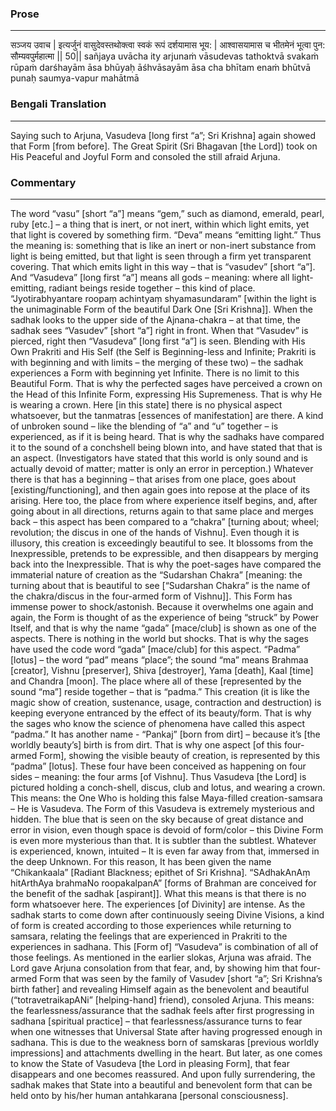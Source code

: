 ### Prose 
 --- 
सञ्जय उवाच |
इत्यर्जुनं वासुदेवस्तथोक्त्वा
स्वकं रूपं दर्शयामास भूय: |
आश्वासयामास च भीतमेनं
भूत्वा पुन: सौम्यवपुर्महात्मा || 50||
sañjaya uvācha
ity arjunaṁ vāsudevas tathoktvā
svakaṁ rūpaṁ darśhayām āsa bhūyaḥ
āśhvāsayām āsa cha bhītam enaṁ
bhūtvā punaḥ saumya-vapur mahātmā

### Bengali Translation 
 --- 
Saying such to Arjuna, Vasudeva [long first “a”; Sri Krishna] again showed that Form [from before]. The Great Spirit (Sri Bhagavan [the Lord]) took on His Peaceful and Joyful Form and consoled the still afraid Arjuna. 

### Commentary 
 --- 
The word “vasu” [short “a”] means “gem,” such as diamond, emerald, pearl, ruby [etc.] – a thing that is inert, or not inert, within which light emits, yet that light is covered by something firm. “Deva” means “emitting light.” Thus the meaning is: something that is like an inert or non-inert substance from light is being emitted, but that light is seen through a firm yet transparent covering. That which emits light in this way – that is “vasudev” [short “a”]. And “Vasudeva” [long first “a”] means all gods – meaning: where all light-emitting, radiant beings reside together – this kind of place. “Jyotirabhyantare roopaṃ achintyaṃ shyamasundaram” [within the light is the unimaginable Form of the beautiful Dark One [Sri Krishna]]. When the sadhak looks to the upper side of the Ajnana-chakra – at that time, the sadhak sees “Vasudev” [short “a”] right in front. When that “Vasudev” is pierced, right then “Vasudeva” [long first “a”] is seen. Blending with His Own Prakriti and His Self (the Self is Beginning-less and Infinite; Prakriti is with beginning and with limits – the merging of these two) – the sadhak experiences a Form with beginning yet Infinite. There is no limit to this Beautiful Form. That is why the perfected sages have perceived a crown on the Head of this Infinite Form, expressing His Supremeness. That is why He is wearing a crown. Here [in this state] there is no physical aspect whatsoever, but the tanmatras [essences of manifestation] are there. A kind of unbroken sound – like the blending of “a” and “u” together – is experienced, as if it is being heard. That is why the sadhaks have compared it to the sound of a conchshell being blown into, and have stated that that is an aspect. (Investigators have stated that this world is only sound and is actually devoid of matter; matter is only an error in perception.) Whatever there is that has a beginning – that arises from one place, goes about [existing/functioning], and then again goes into repose at the place of its arising. Here too, the place from where experience itself begins, and, after going about in all directions, returns again to that same place and merges back – this aspect has been compared to a “chakra” [turning about; wheel; revolution; the discus in one of the hands of Vishnu]. Even though it is illusory, this creation is exceedingly beautiful to see. It blossoms from the Inexpressible, pretends to be expressible, and then disappears by merging back into the Inexpressible. That is why the poet-sages have compared the immaterial nature of creation as the “Sudarshan Chakra” [meaning: the turning about that is beautiful to see [“Sudarshan Chakra” is the name of the chakra/discus in the four-armed form of Vishnu]]. This Form has immense power to shock/astonish. Because it overwhelms one again and again, the Form is thought of as the experience of being “struck” by Power Itself, and that is why the name “gada” [mace/club] is shown as one of the aspects. There is nothing in the world but shocks. That is why the sages have used the code word “gada” [mace/club] for this aspect. “Padma” [lotus] – the word “pad” means “place”; the sound “ma” means Brahmaa [creator], Vishnu [preserver], Shiva [destroyer], Yama [death], Kaal [time] and Chandra [moon]. The place where all of these [represented by the sound “ma”] reside together – that is “padma.” This creation (it is like the magic show of creation, sustenance, usage, contraction and destruction) is keeping everyone entranced by the effect of its beauty/form. That is why the sages who know the science of phenomena have called this aspect “padma.” It has another name - “Pankaj” [born from dirt] – because it’s [the worldly beauty’s] birth is from dirt. That is why one aspect [of this four-armed Form], showing the visible beauty of creation, is represented by this “padma” [lotus]. These four have been conceived as happening on four sides – meaning: the four arms [of Vishnu]. Thus Vasudeva [the Lord] is pictured holding a conch-shell, discus, club and lotus, and wearing a crown. This means: the One Who is holding this false Maya-filled creation-samsara – He is Vasudeva. The Form of this Vasudeva is extremely mysterious and hidden. The blue that is seen on the sky because of great distance and error in vision, even though space is devoid of form/color – this Divine Form is even more mysterious than that. It is subtler than the subtlest. Whatever is experienced, known, intuited – It is even far away from that, immersed in the deep Unknown. For this reason, It has been given the name “Chikankaala” [Radiant Blackness; epithet of Sri Krishna]. “SAdhakAnAṃ hitArthAya brahmaNo roopakalpanA” [forms of Brahman are conceived for the benefit of the sadhak [aspirant]]. What this means is that there is no form whatsoever here. The experiences [of Divinity] are intense. As the sadhak starts to come down after continuously seeing Divine Visions, a kind of form is created according to those experiences while returning to samsara, relating the feelings that are experienced in Prakriti to the experiences in sadhana. This [Form of] “Vasudeva” is combination of all of those feelings. As mentioned in the earlier slokas, Arjuna was afraid. The Lord gave Arjuna consolation from that fear, and, by showing him that four-armed Form that was seen by the family of Vasudev [short “a”; Sri Krishna’s birth father] and revealing Himself again as the benevolent and beautiful (“totravetraikapANi” [helping-hand] friend), consoled Arjuna. This means: the fearlessness/assurance that the sadhak feels after first progressing in sadhana [spiritual practice] – that fearlessness/assurance turns to fear when one witnesses that Universal State after having progressed enough in sadhana. This is due to the weakness born of samskaras [previous worldly impressions] and attachments dwelling in the heart. But later, as one comes to know the State of Vasudeva [the Lord in pleasing Form], that fear disappears and one becomes reassured. And upon fully surrendering, the sadhak makes that State into a beautiful and benevolent form that can be held onto by his/her human antahkarana [personal consciousness].